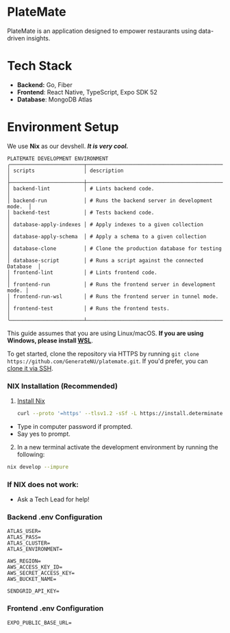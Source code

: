 # PlateMate

PlateMate is an application designed to empower restaurants using data-driven insights.

# Tech Stack

- **Backend:** Go, Fiber
- **Frontend**: React Native, TypeScript, Expo SDK 52
- **Database**: MongoDB Atlas

# Environment Setup

We use **Nix** as our devshell. **_It is very cool._**

```text
PLATEMATE DEVELOPMENT ENVIRONMENT
╭────────────────────────┬─────────────────────────────────────────────────╮
│ scripts                │ description                                     │
├────────────────────────┼─────────────────────────────────────────────────┤
│ backend-lint           │ # Lints backend code.                           │
│ backend-run            │ # Runs the backend server in development mode.  │
│ backend-test           │ # Tests backend code.                           │
│ database-apply-indexes │ # Apply indexes to a given collection           │
│ database-apply-schema  │ # Apply a schema to a given collection          │
│ database-clone         │ # Clone the production database for testing     │
│ database-script        │ # Runs a script against the connected Database  │
│ frontend-lint          │ # Lints frontend code.                          │
│ frontend-run           │ # Runs the frontend server in development mode. │
│ frontend-run-wsl       │ # Runs the frontend server in tunnel mode.      │
│ frontend-test          │ # Runs the frontend tests.                      │
╰────────────────────────┴─────────────────────────────────────────────────╯
```

This guide assumes that you are using Linux/macOS. **If you are using Windows, please install [WSL](https://learn.microsoft.com/en-us/windows/wsl/install)**.

To get started, clone the repository via HTTPS by running `git clone https://github.com/GenerateNU/platemate.git`.
If you'd prefer, you can [clone it via SSH](https://docs.github.com/en/repositories/creating-and-managing-repositories/cloning-a-repository).

### NIX Installation (Recommended)

1. [Install Nix](https://zero-to-nix.com/start/install)

   ```sh
   curl --proto '=https' --tlsv1.2 -sSf -L https://install.determinate.systems/nix | sh -s -- install
   ```

- Type in computer password if prompted.
- Say yes to prompt.

2. In a new terminal activate the development environment by running the following:

<!-- markdownlint-disable MD013 -->

```sh
nix develop --impure
```

<!-- markdownlint-enable MD013 -->

### If NIX does not work:

- Ask a Tech Lead for help!

### Backend .env Configuration

```env
ATLAS_USER=
ATLAS_PASS=
ATLAS_CLUSTER=
ATLAS_ENVIRONMENT=

AWS_REGION=
AWS_ACCESS_KEY_ID=
AWS_SECRET_ACCESS_KEY=
AWS_BUCKET_NAME=

SENDGRID_API_KEY=
```

### Frontend .env Configuration

```env
EXPO_PUBLIC_BASE_URL=
```
